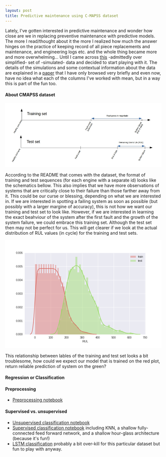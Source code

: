 ```yaml
---
layout: post
title: Predictive maintenance using C-MAPSS dataset
---
```


Lately, I've gotten interested in predictive maintenance and wonder how close are we in replacing preventive maintenance with predictive models. The more I read/thought about it the more I realized how much the answer hinges on the practice of keeping record of all piece replacements and maintenance, and engineering logs etc. and the whole thing became more and more overwhelming... Until I came across [this](https://ti.arc.nasa.gov/tech/dash/pcoe/prognostic-data-repository/#turbofan) -admittedly over simplified- set of -simulated- data and decided to start playing with it. The details of the simulations and some contextual information about the data are explained in a [paper](https://www.google.no/url?sa=t&rct=j&q=&esrc=s&source=web&cd=1&ved=0ahUKEwis05bV4LHWAhWKfRoKHZabAakQFggoMAA&url=https%3A%2F%2Fti.arc.nasa.gov%2Fpublications%2F154%2Fdownload%2F&usg=AFQjCNELnrsSWOvSTQlF39WXmZ9cF9ka5g) that I have only browsed very briefly and even now, have no idea what each of the columns I've worked with mean, but in a way this is part of the fun too.

#### About CMAPSS dataset
![Data description](images/2017-9-19-pdm_data_description.jpg)

According to the README that comes with the dataset, the format of training and test sequences (for each engine with a separate id) looks like the schematics bellow. This also implies that we have more observations of systems that are critically close to their failure than those farther away from it. This could be our curse or blessing, depending on what we are interested in. If we are interested in spotting a failing system as soon as possible (but possibly with a larger margine of accuracy), this is not how we want our training and test set to  look like. However, if we are interested in learning the exact beahviour of the system after the first fault and the growth of the system failure, we could embrace this training set. Although the test set then may not be perfect for us. This will get clearer if we look at the actual distribution of RUL values (in cycle) for the training and test sets.

![Unscaled RUL](images/2017-9-19-pdm_RUL_cycle.png)

This relationship between lables of the training and test set looks a bit troublesome, how could we expect our model that is trained on the red plot, return reliable prediction of system on the green?

#### Regression or Classification

#### Preprocessing
- [Preprocessing notebook](https://github.com/asadisaghar/PdM-C-MAPSST/blob/master/play/publish/preprocessing.ipynb)

#### Supervised vs. unsupervised
- [Unsupervised classification notebook](https://github.com/asadisaghar/PdM-C-MAPSST/blob/master/play/publish/unsupervised_classification.ipynb)
- [Supervised classification notebook](https://github.com/asadisaghar/PdM-C-MAPSST/blob/master/play/publish/supervised_classification.ipynb) including KNN, a shallow fully-connected feed forward network, and a shallow hour-glass architecture (because it's fun!)
- [LSTM classification](https://github.com/asadisaghar/PdM-C-MAPSST/blob/master/play/publish/LSTM_classification.ipynb) probably a bit over-kill for this particular dataset but fun to play with anyway.
